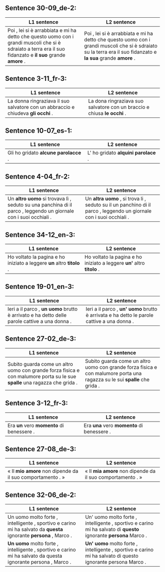 
## Sentence 30-09_de-2:


L1 sentence | L2 sentence
--- | ---
Poi , lei si è arrabbiata e mi ha detto che questo uomo con i grandi muscoli che si è sdraiato a terra era il suo fidanzato e  **il**   **suo**  grande  **amore**  . | Poi , lei si è arrabbiata e mi ha detto che questo uomo con i grandi muscoli che si è sdraiato su la terra era il suo fidanzato e  **la**   **sua**  grande  **amore**  .



## Sentence 3-11_fr-3:


L1 sentence | L2 sentence
--- | ---
La donna ringraziava il suo salvatore con un abbraccio e chiudeva  **gli**   **occhi**  . | La dona ringraziava suo salvatore con un braccio e chiusa  **le**   **occhi**  .



## Sentence 10-07_es-1:


L1 sentence | L2 sentence
--- | ---
Gli ho gridato  **alcune**   **parolacce**  . | L' ho gridato  **alquini**   **parolace**  .



## Sentence 4-04_fr-2:


L1 sentence | L2 sentence
--- | ---
Un  **altro**   **uomo**  si trovava lì , seduto su una panchina di il parco , leggendo un giornale con i suoi occhiali . | Un  **altra**   **uomo**  , si trova li , seduto su il un panchino di il parco , leggendo un giornale con i suoi occhiali .



## Sentence 34-12_en-3:


L1 sentence | L2 sentence
--- | ---
Ho voltato la pagina e ho iniziato a leggere  **un**  altro  **titolo**  . | Ho voltato la pagina e ho iniziato a leggere  **un'**  altro  **titolo**  .



## Sentence 19-01_en-3:


L1 sentence | L2 sentence
--- | ---
Ieri a il parco ,  **un**   **uomo**  brutto è arrivato e ha detto delle parole cattive a una donna . | Ieri a il parco ,  **un'**   **uomo**  brutto è arrivata e ha detto le parole cattive a una donna .



## Sentence 27-02_de-3:


L1 sentence | L2 sentence
--- | ---
Subito guarda come un altro uomo con grande forza fisica e con malumore porta su le sue  **spalle**  una ragazza che grida . | Subito guarda come un altro uomo con grande forza fisica e con malumore porta una ragazza su le sui  **spalle**  che grida .



## Sentence 3-12_fr-3:


L1 sentence | L2 sentence
--- | ---
Era  **un**  vero  **momento**  di benessere . | Era  **una**  vero  **momento**  di benessere .



## Sentence 27-08_de-3:


L1 sentence | L2 sentence
--- | ---
« Il  **mio**   **amore**  non dipende da il suo comportamento . » | « Il  **mia**   **amore**  non dipende da il suo comportamento . »



## Sentence 32-06_de-2:


L1 sentence | L2 sentence
--- | ---
Un uomo molto forte , intelligente , sportivo e carino mi ha salvato da  **questa**  ignorante  **persona**  , Marco . | Un' uomo molto forte , intelligente , sportivo e carino mi ha salvato di  **questo**  ignorante  **persona**  Marco .
 **Un**   **uomo**  molto forte , intelligente , sportivo e carino mi ha salvato da questa ignorante persona , Marco . |  **Un'**   **uomo**  molto forte , intelligente , sportivo e carino mi ha salvato di questo ignorante persona Marco .


